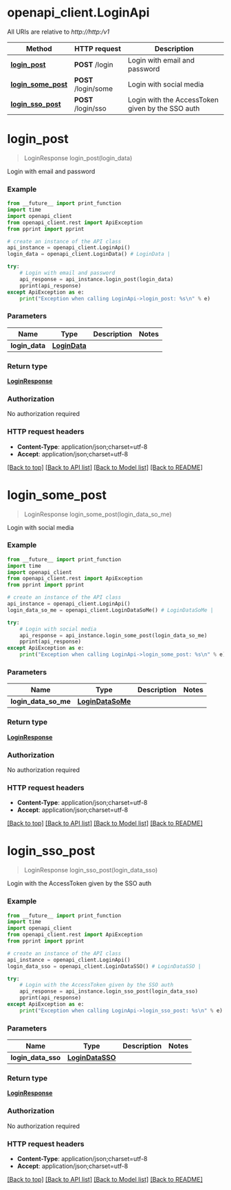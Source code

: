 # openapi_client.LoginApi

All URIs are relative to *http://http:/v1*

Method | HTTP request | Description
------------- | ------------- | -------------
[**login_post**](LoginApi.md#login_post) | **POST** /login | Login with email and password
[**login_some_post**](LoginApi.md#login_some_post) | **POST** /login/some | Login with social media
[**login_sso_post**](LoginApi.md#login_sso_post) | **POST** /login/sso | Login with the AccessToken given by the SSO auth


# **login_post**
> LoginResponse login_post(login_data)

Login with email and password

### Example
```python
from __future__ import print_function
import time
import openapi_client
from openapi_client.rest import ApiException
from pprint import pprint

# create an instance of the API class
api_instance = openapi_client.LoginApi()
login_data = openapi_client.LoginData() # LoginData | 

try:
    # Login with email and password
    api_response = api_instance.login_post(login_data)
    pprint(api_response)
except ApiException as e:
    print("Exception when calling LoginApi->login_post: %s\n" % e)
```

### Parameters

Name | Type | Description  | Notes
------------- | ------------- | ------------- | -------------
 **login_data** | [**LoginData**](LoginData.md)|  | 

### Return type

[**LoginResponse**](LoginResponse.md)

### Authorization

No authorization required

### HTTP request headers

 - **Content-Type**: application/json;charset=utf-8
 - **Accept**: application/json;charset=utf-8

[[Back to top]](#) [[Back to API list]](../README.md#documentation-for-api-endpoints) [[Back to Model list]](../README.md#documentation-for-models) [[Back to README]](../README.md)

# **login_some_post**
> LoginResponse login_some_post(login_data_so_me)

Login with social media

### Example
```python
from __future__ import print_function
import time
import openapi_client
from openapi_client.rest import ApiException
from pprint import pprint

# create an instance of the API class
api_instance = openapi_client.LoginApi()
login_data_so_me = openapi_client.LoginDataSoMe() # LoginDataSoMe | 

try:
    # Login with social media
    api_response = api_instance.login_some_post(login_data_so_me)
    pprint(api_response)
except ApiException as e:
    print("Exception when calling LoginApi->login_some_post: %s\n" % e)
```

### Parameters

Name | Type | Description  | Notes
------------- | ------------- | ------------- | -------------
 **login_data_so_me** | [**LoginDataSoMe**](LoginDataSoMe.md)|  | 

### Return type

[**LoginResponse**](LoginResponse.md)

### Authorization

No authorization required

### HTTP request headers

 - **Content-Type**: application/json;charset=utf-8
 - **Accept**: application/json;charset=utf-8

[[Back to top]](#) [[Back to API list]](../README.md#documentation-for-api-endpoints) [[Back to Model list]](../README.md#documentation-for-models) [[Back to README]](../README.md)

# **login_sso_post**
> LoginResponse login_sso_post(login_data_sso)

Login with the AccessToken given by the SSO auth

### Example
```python
from __future__ import print_function
import time
import openapi_client
from openapi_client.rest import ApiException
from pprint import pprint

# create an instance of the API class
api_instance = openapi_client.LoginApi()
login_data_sso = openapi_client.LoginDataSSO() # LoginDataSSO | 

try:
    # Login with the AccessToken given by the SSO auth
    api_response = api_instance.login_sso_post(login_data_sso)
    pprint(api_response)
except ApiException as e:
    print("Exception when calling LoginApi->login_sso_post: %s\n" % e)
```

### Parameters

Name | Type | Description  | Notes
------------- | ------------- | ------------- | -------------
 **login_data_sso** | [**LoginDataSSO**](LoginDataSSO.md)|  | 

### Return type

[**LoginResponse**](LoginResponse.md)

### Authorization

No authorization required

### HTTP request headers

 - **Content-Type**: application/json;charset=utf-8
 - **Accept**: application/json;charset=utf-8

[[Back to top]](#) [[Back to API list]](../README.md#documentation-for-api-endpoints) [[Back to Model list]](../README.md#documentation-for-models) [[Back to README]](../README.md)

